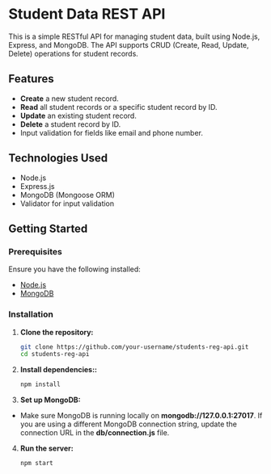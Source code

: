 # Student Data REST API

This is a simple RESTful API for managing student data, built using Node.js, Express, and MongoDB. The API supports CRUD (Create, Read, Update, Delete) operations for student records.

## Features

- **Create** a new student record.
- **Read** all student records or a specific student record by ID.
- **Update** an existing student record.
- **Delete** a student record by ID.
- Input validation for fields like email and phone number.

## Technologies Used

- Node.js
- Express.js
- MongoDB (Mongoose ORM)
- Validator for input validation

## Getting Started

### Prerequisites

Ensure you have the following installed:

- [Node.js](https://nodejs.org/)
- [MongoDB](https://www.mongodb.com/)

### Installation

1. **Clone the repository:**

   ```bash
   git clone https://github.com/your-username/students-reg-api.git
   cd students-reg-api
2. **Install dependencies::**

   ```bash
   npm install
3. **Set up MongoDB:**
- Make sure MongoDB is running locally on **mongodb://127.0.0.1:27017**. If you are using a different MongoDB connection string, update the connection URL in the **db/connection.js** file.

4. **Run the server:**
   
   ```bash
   npm start

